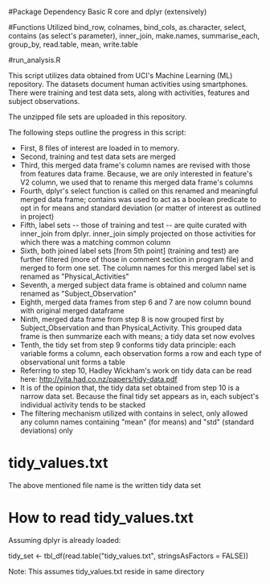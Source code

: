 #Package Dependency
Basic R core and dplyr (extensively)

#Functions Utilized
bind_row, colnames, bind_cols, as.character, select, contains (as select's parameter), inner_join, make.names, 
summarise_each, group_by, read.table, mean, write.table

#run_analysis.R

This script utilizes data obtained from UCI's Machine Learning (ML) repository. The datasets document human activities using smartphones. There were training and test data sets, along with activities, features and subject observations.

The unzipped file sets are uploaded in this repository. 

The following steps outline the progress in this script:

* First, 8 files of interest are loaded in to memory. 
* Second, training and test data sets are merged
* Third, this merged data frame's column names are revised with those from features data frame. Because, we are only interested in feature's V2 column, we used that to rename this merged data frame's columns
* Fourth, dplyr's select function is called on this renamed and meaningful merged data frame; contains was used to act as a boolean predicate to opt in for means and standard deviation (or matter of interest as outlined in project)
* Fifth, label sets -- those of training and test -- are quite curated with inner_join from dplyr. inner_join simply projected on those activities for which there was a matching common column
* Sixth, both joined label sets [from 5th point] (training and test) are further filtered (more of those in comment section in program file) and merged to form one set. The column names for this merged label set is renamed as "Physical_Activities"
* Seventh, a merged subject data frame is obtained and column name renamed as "Subject_Observation"
* Eighth, merged data frames from step 6 and 7 are now column bound with original merged dataframe
* Ninth, merged data frame from step 8 is now grouped first by Subject_Observation and than Physical_Activity. This grouped data frame is then summarize each with means; a tidy data set now evolves
* Tenth, the tidy set from step 9 conforms tidy data principle: each variable forms a column, each observation forms a row and each type of observational unit forms a table
* Referring to step 10, Hadley Wickham's work on tidy data can be read here: http://vita.had.co.nz/papers/tidy-data.pdf
* It is of the opinion that, the tidy data set obtained from step 10 is a narrow data set. Because the final tidy set appears as in, each subject's individual activity tends to be stacked
* The filtering mechanism utilized with contains in select, only allowed any column names containing "mean" (for means) and "std" (standard deviations) only


# tidy_values.txt
The above mentioned file name is the written tidy data set

# How to read tidy_values.txt
Assuming dplyr is already loaded:


tidy_set <- tbl_df(read.table("tidy_values.txt", stringsAsFactors = FALSE))

Note: This assumes tidy_values.txt reside in same directory




